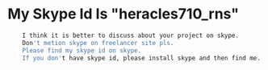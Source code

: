 # My Skype Id Is "heracles710_rns"

```bash
    I think it is better to discuss about your project on skype.
    Don't metion skype on freelancer site pls.
    Please find my skype id on skype.
    If you don't have skype id, please install skype and then find me.


